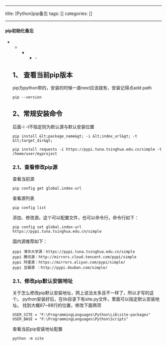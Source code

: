 
--- 
title:  [Python]pip备忘 
tags: []
categories: [] 

---


#### pip初始化备忘
- - - <ul><li>- 


## 1、 查看当前pip版本

pip为python带的，安装的时候一直next应该就有，安装记得点add path

```
pip --version

```

## 2、常规安装命令

后面-i -t不指定则为默认源与默认安装位置

```
pip install &lt;package_name&gt; -i &lt;index_url&gt; -t &lt;target_dir&gt;

```

```
pip install requests -i https://pypi.tuna.tsinghua.edu.cn/simple -t /home/user/myproject

```

### 2.1、查看修改pip源

查看当前源

```
pip config get global.index-url

```

查看源列表

```
pip config list

```

添加、修改源。这个可以配置文件，也可以命令行，命令行如下：

```
pip config set global.index-url https://pypi.tuna.tsinghua.edu.cn/simple

```

国内源推荐如下：

```
pypi 清华大学源：https://pypi.tuna.tsinghua.edu.cn/simple
pypi 腾讯源：http://mirrors.cloud.tencent.com/pypi/simple
pypi 阿里源：https://mirrors.aliyun.com/pypi/simple/
pypi 豆瓣源 ：http://pypi.douban.com/simple/

```

### 2.1、修改pip默认安装地址

关于怎么修改pip默认安装地址，网上说法太多且不一样了，所以才写的这个。 python安装好后，在lib目录下有site.py文件，里面可以指定默认安装地址。 找到大概87~88行的位置，修改下面两项

```
USER_SITE = "F:\ProgrammingLanguages\Python\Lib\site-packages"
USER_BASE = "F:\ProgrammingLanguages\Python\Scripts"

```

查看当前pip安装地址配置

```
python -m site

```
